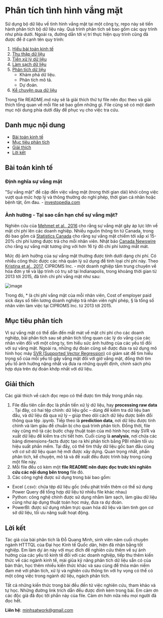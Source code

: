 # Phân tích tình hình vắng mặt

Sử dụng bộ dữ liệu về tình hình vắng mặt tại một công ty, repo này sẽ tiến hành phân tích bộ dữ liệu này. Quá trình phân tích sẽ bao gồm các quy trình như phía dưới. Ngoài ra, đường dẫn tới vị trí thực hiện quy trình cũng đã được để ở cạnh tên quy trình: 
1. [Hiểu bài toán kinh tế](#Bài-toán-kinh-tế) 
2. [Thu thập dữ liệu](https://github.com/hinmfm/absenteeism-prediction/blob/main/processing-raw-data/processed/absenteeism-data-processing.ipynb)
3. [Tiền xử lý dữ liệu](https://github.com/hinmfm/absenteeism-prediction/blob/main/processing-raw-data/processed/absenteeism-data-processing.ipynb)
4. [Làm sạch dữ liệu](https://github.com/hinmfm/absenteeism-prediction/tree/main/analysis)
5. [Phân tích dữ liệu](https://github.com/hinmfm/absenteeism-prediction/tree/main/analysis/pbi-visualization)
   - Khám phá dữ liệu.
   - Phân tích mô tả.
   - Dự đoán.
6. [Kể chuyện qua dữ liệu](https://github.com/hinmfm/absenteeism-prediction/tree/main/analysis/pbi-visualization)

Trong file README.md này sẽ là giải thích thứ tự file nên đọc theo và giải thích tổng quan về mỗi file sẽ bao gồm những gì. File cũng sẽ có một danh mục nội dung phía dưới đây để phục vụ cho việc tra cứu.
## Danh mục nội dung
- [Bài toán kinh tế](#Bài-toán-kinh-tế)
- [Mục tiêu phân tích](#Mục-tiêu-phân-tích)
- [Giải thích](#Giải-thích)
- [Lời kết](#Lời-kết)

## Bài toán kinh tế
### Định nghĩa sự vắng mặt
"Sự vắng mặt" đề cập đến việc vắng mặt (trong thời gian dài) khỏi công việc vượt quá mức hợp lý và thông thường do nghỉ phép, thời gian cá nhân hoặc bệnh tật, ốm đau. - [investopedia.com](https://www.investopedia.com/terms/a/absenteeism.asp)
### Ảnh hưởng - Tại sao cần hạn chế sự vắng mặt?
Nghiên cứu của [Mehmet et al., 2016](https://www.researchgate.net/profile/Mehmet-Kocakulah/publication/301796227_Absenteeism_Problems_And_Costs_Causes_Effects_And_Cures/links/592c90a1aca27295a81599aa/Absenteeism-Problems-And-Costs-Causes-Effects-And-Cures.pdf?origin=journalDetail&_tp=eyJwYWdlIjoiam91cm5hbERldGFpbCJ9) cho rằng sự vắng mặt gây áp lực lớn về mặt chi phí lên các doanh nghiệp. Nhiều nguồn thông tin từ Canada, trong đó bao gồm cả [Statistics Canada](https://www.statcan.gc.ca/en/start) cho rằng sự vắng mặt chiếm tới xấp xỉ 15-20% chi phí lương được trả cho mỗi nhân viên. Nhật báo [Canada Newswire](https://www.newswire.ca/) cho rằng sự vắng mặt tương ứng với hơn 16 tỷ đô chi phí lương mất mát.

Mức độ ảnh hưởng của sự vắng mặt thường được tính dưới dạng chi phí. Có nhiều công thức được các nhà quản lý sử dụng để tính loại chi phí này. Theo [Kristina et al., 2017](https://journals.sagepub.com/doi/pdf/10.1177/0890117117725842#page=11), CIPROMS Inc. - một doanh nghiệp tầm trung chuyên về hóa đơn y tế và lập trình có trụ sở tại Indianapolis, trong khoảng thời gian từ 2013 tới 2015, đã tính chi phí vắng mặt như sau:

![image](https://github.com/user-attachments/assets/5c7e4572-29d1-4bd1-82d6-2334177876bd)

Trong đó, * là chi phí vắng mặt của mỗi nhân viên, Cost of employer paid sick days số tiền lương doanh nghiệp trả nhân viên nghỉ phép, § là tổng số nhân viên làm việc tại CIPROMS Inc. từ 2013 tới 2015.

## Mục tiêu phân tích
Vì sự vắng mặt có thể dẫn đến mất mát về mặt chi phí cho các doanh nghiệp, bài phân tích sau sẽ phân tích tổng quan các lý do vắng của các nhân viên đối với một công ty, tìm hiểu sức ảnh hưởng của các yếu tố đối với sự văng mặt. Ngoài ra, những dự đoán cũng sẽ được đưa ra sử dụng mô hình học máy [SVR (Supported Vector Regression)](https://scikit-learn.org/stable/modules/generated/sklearn.svm.SVR.html) có giám sát để tìm hiểu trọng số của mỗi yếu tố gây vắng mặt đối với giờ vắng mặt, đồng thời tìm yếu tố ảnh hưởng nặng nhất và đưa ra những quyết định, chính sách phù hợp dựa trên dự đoán khớp nhất với dữ liệu.

## Giải thích
Các giải thích về cách đọc repo có thể được tìm thấy trong phần này.
1. File đầu tiên cần đọc là phần tiền xử lý dữ liệu, hay <b>processing raw data </b>. Tại đây, có hai tệp chính: dữ liệu gốc – dùng để kiểm tra dữ liệu ban đầu, và dữ liệu đã qua xử lý – giúp theo dõi cách dữ liệu được biến đổi thông qua tệp .ipynb. Tiếp theo là <b>prediction data</b>, nơi dữ liệu được tinh chỉnh và làm giàu để chuẩn bị cho quá trình phân tích. Đồng thời, file này cũng mô tả các bước chạy thuật toán của mô hình học máy SVR và xuất dữ liệu để kiểm tra chi tiết hơn. Cuối cùng là <b>analysis</b>, nơi chứa các bảng dimensions-facts được tạo ra khi phân tích bằng PBI nhằm tối ưu hiệu suất phần mềm. Tại đây, có thể tìm thấy dữ liệu gốc ban đầu cùng với cơ sở dữ liệu quan hệ mới được xây dựng. Quan trọng nhất, phần phân tích, kể chuyện, mô tả và đề xuất đều được trình bày trong cùng một file này.
2. Mỗi file đều có kèm một <b>file README nên được đọc trước khi nghiên cứu các nội dung bên trong</b> file đó.
3. Các công nghệ được sử dụng trong bài bao gồm:
- Excel (.csv): chứa tệp dữ liệu gốc (nếu phát triển thêm có thể sử dụng Power Query để tổng hợp dữ liệu từ nhiều file khác nhau)
- Python: công nghệ chính được sử dụng nhằm làm sạch, làm giàu dữ liệu cũng như áp dụng thuật toán học máy, đưa ra dự đoán.
- PowerBI: được sử dụng nhằm trực quan hóa dữ liệu và làm tinh gọn cơ sở dữ liệu, tối ưu năng suất hoạt động.

## Lời kết
Tác giả của bài phân tích là Đỗ Quang Minh, sinh viên năm cuối chuyên ngành HTTTQL của Đại học Kinh tế Quốc dân, hiện đã nhận bằng tốt nghiệp. Em làm dự án này với mục đích để nghiên cứu thêm về sự ảnh hưởng của các yếu tố kinh tế đối với các doanh nghiệp, tiếp thu thêm kiến thức về các ngành kinh tế, mài giũa kỹ năng phân tích dữ liệu sẵn có của bản thân, học thêm nhiều kiến thức khác và sau cùng để thỏa mãn niềm đam mê với phân tích, xử lý và nghiên cứu thông tin với hy vọng có thể có một công việc trong ngành dữ liệu, ngách phân tích. 

Tất cả những kiến thức trong bài đều đến từ việc nghiên cứu, tham khảo và tự học. Những đường link trích dẫn đều được đính kèm trong bài.
Em cảm ơn các độc giả đã đọc tới phần này của file. 
Cảm ơn hơn nữa nếu mọi người đã đọc hết.

<b>Liên hệ</b>: minhsatwork@gmail.com
